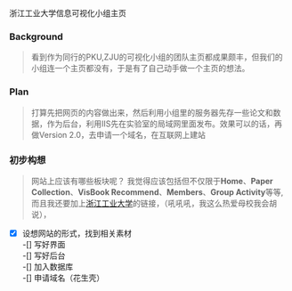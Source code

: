 浙江工业大学信息可视化小组主页

### Background
> 看到作为同行的PKU,ZJU的可视化小组的团队主页都成果颇丰，但我们的小组连一个主页都没有，于是有了自己动手做一个主页的想法。

### Plan
> 打算先把网页的内容做出来，然后利用小组里的服务器先存一些论文和数据，作为后台，利用IIS先在实验室的局域网里面发布。效果可以的话，再做Version 2.0，去申请一个域名，在互联网上建站

### 初步构想
> 网站上应该有哪些板块呢？
我觉得应该包括但不仅限于**Home**、**Paper Collection**、**VisBook Recommend**、**Members**、**Group Activity**等等,而且我还要加上[浙江工业大学](http://www.zjut.edu.cn)的链接，（吼吼吼，我这么热爱母校我会胡说），



-[x] 设想网站的形式，找到相关素材  
-[] 写好界面  
-[] 写好后台  
-[] 加入数据库  
-[] 申请域名（花生壳）  

